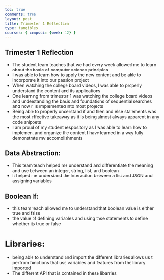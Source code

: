 ```yaml
---
toc: true
comments: true
layout: post
title: Trimester 1 Reflection
type: tangibles
courses: { compsci: {week: 12} }
---
```


## Trimester 1 Reflection
- The student team teaches that we had every week allowed me to learn about the basic of computer science principles 
- I was able to learn how to apply the new content and be able to incorporate it into our passion project 
- When watching the college board videos, I was able to properly understand the content and its applications
- One learning from trimester 1 was watching the college board videos and understanding the basis and foundations of sequential searches and how it is implemented into most projects
- Being able to properly understand if and then and else statements was the most effective takeaway as it is being almost always apparent in any code snippets
- I am proud of my student respository as I was able to learn how to implement and organize the content I have learned in a way fully demonstrate my accomplishments

## Data Abstraction:
- This team teach helped me understand and differentiate the meaning and use between an integer, string, list, and boolean 
- it helped me understand the interaction between a list and JSON and assigning variables 

## Boolean If:
- this team teach allowed me to understand that boolean value is either true and false
- the value of defining variables and using thse statements to define whether its true or false

# Libraries:
- being able to understand and import the different libraries allows us t perfrom functions that use variables and features from the library imported
- The different API that is contained in these libarries